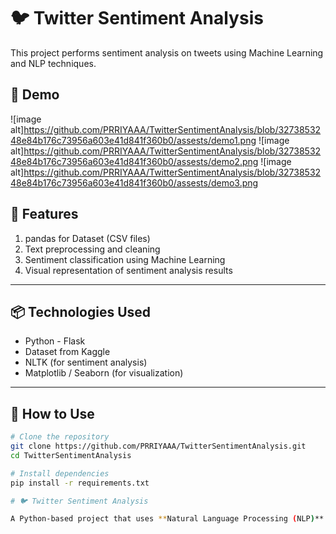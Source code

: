 # 🐦 Twitter Sentiment Analysis

This project performs sentiment analysis on tweets using Machine Learning and NLP techniques.

## 📸 Demo

![image alt]https://github.com/PRRIYAAA/TwitterSentimentAnalysis/blob/3273853248e84b176c73956a603e41d841f360b0/assests/demo1.png
![image alt]https://github.com/PRRIYAAA/TwitterSentimentAnalysis/blob/3273853248e84b176c73956a603e41d841f360b0/assests/demo2.png
![image alt]https://github.com/PRRIYAAA/TwitterSentimentAnalysis/blob/3273853248e84b176c73956a603e41d841f360b0/assests/demo3.png

## 📌 Features

1. pandas for Dataset (CSV files)
2. Text preprocessing and cleaning  
3. Sentiment classification using Machine Learning  
4. Visual representation of sentiment analysis results  

---

## 📦 Technologies Used

- Python - Flask
- Dataset from Kaggle
-  NLTK (for sentiment analysis)  
- Matplotlib / Seaborn (for visualization)  

---

## 🚀 How to Use

```bash
# Clone the repository
git clone https://github.com/PRRIYAAA/TwitterSentimentAnalysis.git
cd TwitterSentimentAnalysis

# Install dependencies
pip install -r requirements.txt

# 🐦 Twitter Sentiment Analysis

A Python-based project that uses **Natural Language Processing (NLP)** and **Machine Learning** to analyze the sentiment of tweets — whether they are **positive**, **negative**, or **neutral**.


